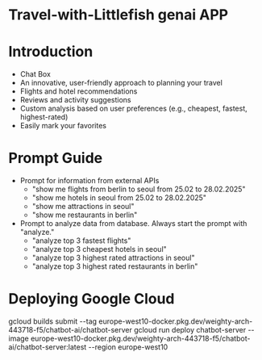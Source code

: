 # Travel-with-Littlefish genai APP
# Introduction
- Chat Box
- An innovative, user-friendly approach to planning your travel
- Flights and hotel recommendations
- Reviews and activity suggestions
- Custom analysis based on user preferences (e.g., cheapest, fastest, highest-rated)
- Easily mark your favorites

# Prompt Guide
- Prompt for information from external APIs 
    - "show me flights from berlin to seoul from 25.02 to 28.02.2025"
    - "show me hotels in seoul from 25.02 to 28.02.2025"
    - "show me attractions in seoul"
    - "show me restaurants in berlin"
- Prompt to analyze data from database. Always start the prompt with "analyze."
    - "analyze top 3 fastest flights"
    - "analyze top 3 cheapest hotels in seoul"
    - "analyze top 3 highest rated attractions in seoul"
    - "analyze top 3 highest rated restaurants in berlin"

# Deploying Google Cloud 
gcloud builds submit --tag europe-west10-docker.pkg.dev/weighty-arch-443718-f5/chatbot-ai/chatbot-server
gcloud run deploy chatbot-server --image europe-west10-docker.pkg.dev/weighty-arch-443718-f5/chatbot-ai/chatbot-server:latest --region europe-west10



